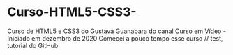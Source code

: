 # Curso-HTML5-CSS3-
Curso de HTML5 e CSS3 do Gustava Guanabara do canal Curso em Vídeo - Iniciado em dezembro de 2020
Comecei a pouco tempo esse curso // test, tutorial do GitHub
